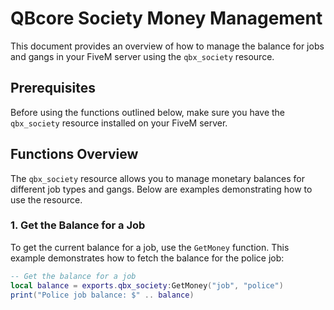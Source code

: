 # QBcore Society Money Management

This document provides an overview of how to manage the balance for jobs and gangs in your FiveM server using the `qbx_society` resource.

## Prerequisites

Before using the functions outlined below, make sure you have the `qbx_society` resource installed on your FiveM server.

## Functions Overview

The `qbx_society` resource allows you to manage monetary balances for different job types and gangs. Below are examples demonstrating how to use the resource.

### 1. Get the Balance for a Job

To get the current balance for a job, use the `GetMoney` function. This example demonstrates how to fetch the balance for the police job:

```lua
-- Get the balance for a job
local balance = exports.qbx_society:GetMoney("job", "police") 
print("Police job balance: $" .. balance)
